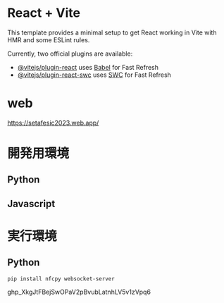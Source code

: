 # React + Vite

This template provides a minimal setup to get React working in Vite with HMR and some ESLint rules.

Currently, two official plugins are available:

- [@vitejs/plugin-react](https://github.com/vitejs/vite-plugin-react/blob/main/packages/plugin-react/README.md) uses [Babel](https://babeljs.io/) for Fast Refresh
- [@vitejs/plugin-react-swc](https://github.com/vitejs/vite-plugin-react-swc) uses [SWC](https://swc.rs/) for Fast Refresh

# web 
https://setafesic2023.web.app/

# 開発用環境
## Python 
## Javascript

# 実行環境
## Python
``` pip install nfcpy websocket-server ```

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
